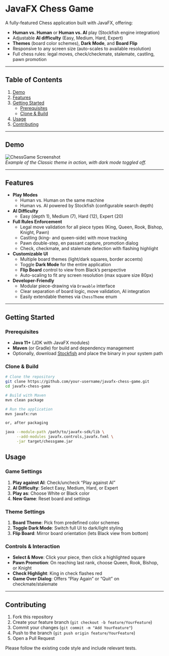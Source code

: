 # JavaFX Chess Game

A fully-featured Chess application built with JavaFX, offering:

- **Human vs. Human** or **Human vs. AI** play (Stockfish engine integration)  
- Adjustable **AI difficulty** (Easy, Medium, Hard, Expert)  
- **Themes** (board color schemes), **Dark Mode**, and **Board Flip**  
- Responsive to any screen size (auto-scales to available resolution)  
- Full chess rules: legal moves, check/checkmate, stalemate, castling, pawn promotion  

---

## Table of Contents

1. [Demo](#demo)  
2. [Features](#features)  
3. [Getting Started](#getting-started)  
   - [Prerequisites](#prerequisites)  
   - [Clone & Build](#clone--build)  
4. [Usage](#usage)  
5. [Contributing](#contributing)  

---

## Demo

![ChessGame Screenshot](./docs/screenshot.png)  
*Example of the Classic theme in action, with dark mode toggled off.*

---

## Features

- **Play Modes**  
  - Human vs. Human on the same machine  
  - Human vs. AI powered by Stockfish (configurable search depth)  
- **AI Difficulty**  
  - Easy (depth 1), Medium (7), Hard (12), Expert (20)  
- **Full Rules Enforcement**  
  - Legal move validation for all piece types (King, Queen, Rook, Bishop, Knight, Pawn)  
  - Castling (king- and queen-side) with move tracking  
  - Pawn double-step, en passant capture, promotion dialog  
  - Check, checkmate, and stalemate detection with flashing highlight  
- **Customizable UI**  
  - Multiple board themes (light/dark squares, border accents)  
  - Toggle **Dark Mode** for the entire application  
  - **Flip Board** control to view from Black’s perspective  
  - Auto-scaling to fit any screen resolution (max square size 80px)  
- **Developer-Friendly**  
  - Modular piece-drawing via `Drawable` interface  
  - Clear separation of board logic, move validation, AI integration  
  - Easily extendable themes via `ChessTheme` enum  

---

## Getting Started

### Prerequisites

- **Java 11+** (JDK with JavaFX modules)  
- **Maven** (or Gradle) for build and dependency management  
- Optionally, download [Stockfish](https://stockfishchess.org/) and place the binary in your system path  

### Clone & Build

```bash
# Clone the repository
git clone https://github.com/your-username/javafx-chess-game.git
cd javafx-chess-game

# Build with Maven
mvn clean package

# Run the application
mvn javafx:run

or, after packaging

java --module-path /path/to/javafx-sdk/lib \
     --add-modules javafx.controls,javafx.fxml \
     -jar target/chessgame.jar

```

## Usage

### Game Settings
1. **Play against AI**: Check/uncheck “Play against AI”  
2. **AI Difficulty**: Select Easy, Medium, Hard, or Expert  
3. **Play as**: Choose White or Black color  
4. **New Game**: Reset board and settings  

### Theme Settings
1. **Board Theme**: Pick from predefined color schemes  
2. **Toggle Dark Mode**: Switch full UI to dark/light styling  
3. **Flip Board**: Mirror board orientation (lets Black view from bottom)  

### Controls & Interaction
- **Select & Move**: Click your piece, then click a highlighted square  
- **Pawn Promotion**: On reaching last rank, choose Queen, Rook, Bishop, or Knight  
- **Check Highlight**: King in check flashes red  
- **Game Over Dialog**: Offers “Play Again” or “Quit” on checkmate/stalemate  

---

## Contributing

1. Fork this repository  
2. Create your feature branch (`git checkout -b feature/YourFeature`)  
3. Commit your changes (`git commit -m "Add YourFeature"`)  
4. Push to the branch (`git push origin feature/YourFeature`)  
5. Open a Pull Request  

Please follow the existing code style and include relevant tests.  